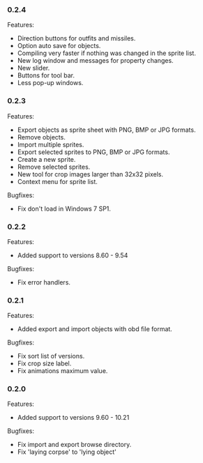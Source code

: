 ### 0.2.4

Features:

* Direction buttons for outfits and missiles.
* Option auto save for objects.
* Compiling very faster if nothing was changed in the sprite list.
* New log window and messages for property changes.
* New slider.
* Buttons for tool bar.
* Less pop-up windows.

### 0.2.3

Features:

* Export objects as sprite sheet with PNG, BMP or JPG formats.
* Remove objects.
* Import multiple sprites.
* Export selected sprites to PNG, BMP or JPG formats.
* Create a new sprite.
* Remove selected sprites.
* New tool for crop images larger than 32x32 pixels.
* Context menu for sprite list.

Bugfixes:

* Fix don't load in Windows 7 SP1.

### 0.2.2

Features:

* Added support to versions 8.60 - 9.54

Bugfixes:

* Fix error handlers.

### 0.2.1

Features:

* Added export and import objects with obd file format.

Bugfixes:

* Fix sort list of versions.
* Fix crop size label.
* Fix animations maximum value.

### 0.2.0

Features:

* Added support to versions 9.60 - 10.21

Bugfixes:

* Fix import and export browse directory.
* Fix 'laying corpse' to 'lying object'